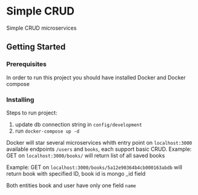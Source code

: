 # Simple CRUD

Simple CRUD microservices 

## Getting Started

### Prerequisites

In order to run this project you should have installed Docker and Docker compose

### Installing

Steps to run project:

1) update db connection string in `config/development`
2) run `docker-compose up -d`

Docker will star several microservices whith entry point on `localhost:3000`
available endpoints `/users` and `books`, each support basic CRUD.
Example: GET on `localhost:3000/books/` will return list of all saved books

Example: GET on `localhost:3000/books/5a12e90364b4cb000163abdb` will return book with specified ID, book id is mongo _id field

Both entities book and user have only one field `name`